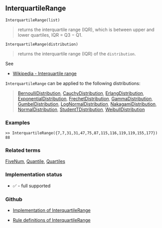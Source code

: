 ## InterquartileRange

```
InterquartileRange(list)
```

> returns the interquartile range (IQR), which is between upper and lower quartiles, IQR = Q3 −  Q1. 

```
InterquartileRange(distribution)
```

> returns the interquartile range (IQR) of the `distribution`.
 

See
* [Wikipedia - Interquartile range](https://en.wikipedia.org/wiki/Interquartile_range)

`InterquartileRange` can be applied to the following distributions:

> [BernoulliDistribution](BernoulliDistribution.md), [CauchyDistribution](CauchyDistribution.md), [ErlangDistribution](ErlangDistribution.md), [ExponentialDistribution](ExponentialDistribution.md), [FrechetDistribution](FrechetDistribution.md), 
[GammaDistribution](GammaDistribution.md), [GumbelDistribution](GumbelDistribution.md), [LogNormalDistribution](LogNormalDistribution.md), [NakagamiDistribution](NakagamiDistribution.md), [NormalDistribution](NormalDistribution.md),  [StudentTDistribution](StudentTDistribution.md), [WeibullDistribution](WeibullDistribution.md) 


### Examples

```
>> InterquartileRange({7,7,31,31,47,75,87,115,116,119,119,155,177})
88
```

### Related terms 
[FiveNum](FiveNum.md), [Quantile](Quantile.md), [Quartiles](Quartiles.md)






### Implementation status

* &#x2705; - full supported

### Github

* [Implementation of InterquartileRange](https://github.com/axkr/symja_android_library/blob/master/symja_android_library/matheclipse-core/src/main/java/org/matheclipse/core/builtin/StatisticsFunctions.java#L4356) 

* [Rule definitions of InterquartileRange](https://github.com/axkr/symja_android_library/blob/master/symja_android_library/rules/InterquartileRangeRules.m) 
